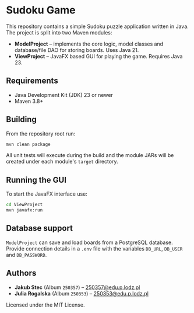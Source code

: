 # Sudoku Game

This repository contains a simple Sudoku puzzle application written in Java. The project is split into two Maven modules:

- **ModelProject** – implements the core logic, model classes and database/file DAO for storing boards. Uses Java 21.
- **ViewProject** – JavaFX based GUI for playing the game. Requires Java 23.

## Requirements

- Java Development Kit (JDK) 23 or newer
- Maven 3.8+

## Building

From the repository root run:

```bash
mvn clean package
```

All unit tests will execute during the build and the module JARs will be created under each module's `target` directory.

## Running the GUI

To start the JavaFX interface use:

```bash
cd ViewProject
mvn javafx:run
```

## Database support

`ModelProject` can save and load boards from a PostgreSQL database. Provide connection details in a `.env` file with the variables `DB_URL`, `DB_USER` and `DB_PASSWORD`.

## Authors

- **Jakub Stec** (Album `250357`) – [250357@edu.p.lodz.pl](mailto:250357@edu.p.lodz.pl)
- **Julia Rogalska** (Album `250353`) – [250353@edu.p.lodz.pl](mailto:250353@edu.p.lodz.pl)

Licensed under the MIT License.

